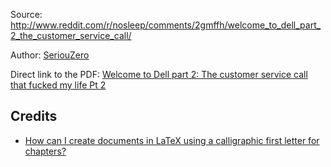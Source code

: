 Source: http://www.reddit.com/r/nosleep/comments/2gmffh/welcome_to_dell_part_2_the_customer_service_call/

Author: [SeriouZero](http://www.reddit.com/user/SeriouZero)

Direct link to the PDF: [Welcome to Dell part 2: The customer service call that fucked my life Pt 2](https://github.com/MartinThoma/free-books/blob/master/Reddit-nosleep/Welcome-to-Dell-part-2:-The-customer-service-call-that-fucked-my-life-Pt-2/Welcome-to-Dell-part-2:-The-customer-service-call-that-fucked-my-life-Pt-2.pdf?raw=true)

## Credits

* [How can I create documents in LaTeX using a calligraphic first letter for chapters?](http://tex.stackexchange.com/q/769/5645)